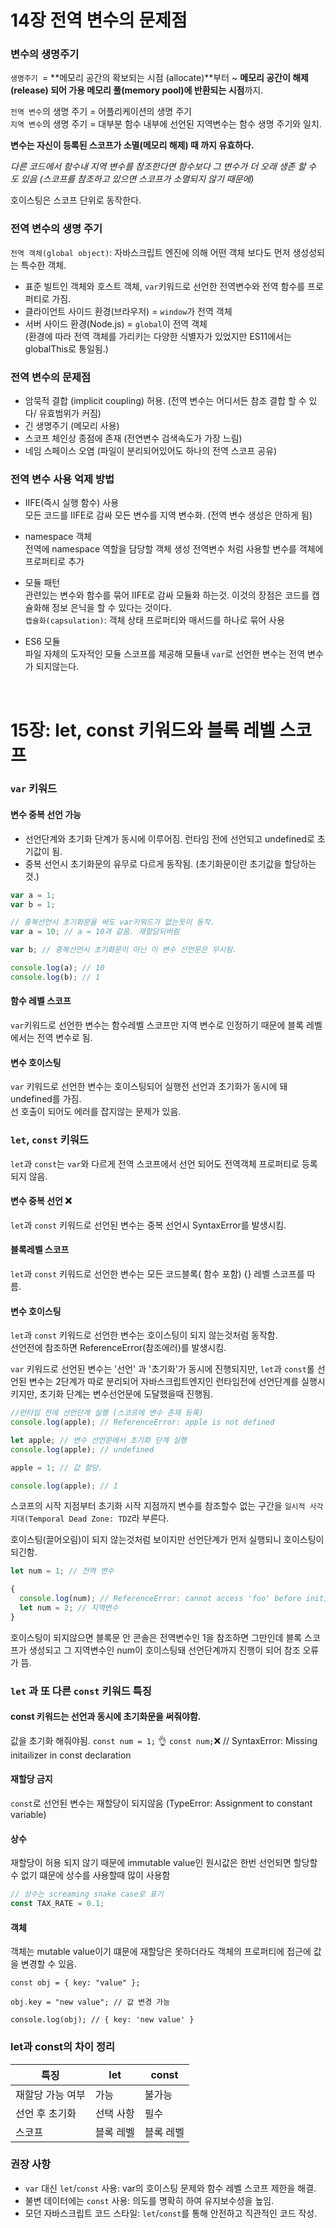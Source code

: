 # 14장 전역 변수의 문제점

### 변수의 생명주기

`생명주기 `= **메모리 공간의 확보되는 시점 (allocate)**부터 ~ **메모리 공간이 해제(release) 되어 가용 메모리 풀(memory pool)에 반환되는 시점**까지.

`전역 변수`의 생명 주기 = 어플리케이션의 생명 주기 <br>
`지역 변수`의 생명 주기 = 대부분 함수 내부에 선언된 지역변수는 함수 생명 주기와 일치.

**변수는 자신이 등록된 스코프가 소멸(메모리 해제) 때 까지 유효하다.**

_다른 코드에서 함수내 지역 변수를 참조한다면 함수보다 그 변수가 더 오래 생존 할 수 도 있음 (스코프를 참조하고 있으면 스코프가 소멸되지 않기 때문에)_

호이스팅은 스코프 단위로 동작한다.

### 전역 변수의 생명 주기

`전역 객체(global object)`: 자바스크립트 엔진에 의해 어떤 객체 보다도 먼저 생성성되는 특수한 객체.

- 표준 빌트인 객체와 호스트 객체, `var`키워드로 선언한 전역변수와 전역 함수를 프로퍼티로 가짐.
- 클라이언트 사이드 환경(브라우저) = `window`가 전역 객체
- 서버 사이드 환경(Node.js) = `global`이 전역 객체<br>
  (환경에 따라 전역 객체를 가리키는 다양한 식별자가 있었지만 ES11에서는 globalThis로 통일됨.)

### 전역 변수의 문제점

- 암묵적 결합 (implicit coupling) 허용. (전역 변수는 어디서든 참조 결합 할 수 있다/ 유효범위가 커짐)
- 긴 생명주기 (메모리 사용)
- 스코프 체인상 종점에 존재 (전연변수 검색속도가 가장 느림)
- 네임 스페이스 오염 (파일이 분리되어있어도 하나의 전역 스코프 공유)

### 전역 변수 사용 억제 방법

- IIFE(즉시 실행 함수) 사용<br>
  모든 코드를 IIFE로 감싸 모든 변수를 지역 변수화. (전역 변수 생성은 안하게 됨)
- namespace 객체<br>
  전역에 namespace 역할을 담당할 객체 생성
  전역변수 처럼 사용할 변수를 객체에 프로퍼티로 추가
- 모듈 패턴<br>
  관련있는 변수와 함수를 묶어 IIFE로 감싸 모듈화 하는것. 이것의 장점은 코드를 캡슐화해 정보 은닉을 할 수 있다는 것이다. <br>
  `캡슐화(capsulation)`: 객체 상태 프로퍼티와 매서드를 하나로 묶어 사용

- ES6 모듈<br>
  파일 자체의 도자적인 모듈 스코프를 제공해 모듈내 `var`로 선언한 변수는 전역 변수가 되지않는다.

  <br>

# 15장: let, const 키워드와 블록 레벨 스코프

### `var` 키워드

#### 변수 중복 선언 가능

- 선언단계와 초기화 단계가 동시에 이루어짐. 런타임 전에 선언되고 undefined로 초기값이 됨.
- 중복 선언시 초기화문의 유무로 다르게 동작됨. (초기화문이란 초기값을 할당하는것.)

```js
var a = 1;
var b = 1;

// 중복선언시 초기화문을 써도 var키워드가 없는듯이 동작.
var a = 10; // a = 10과 같음. 재할당되버림

var b; // 중복선언시 초기화문이 아닌 이 변수 선언문은 무시됨.

console.log(a); // 10
console.log(b); // 1
```

#### 함수 레벨 스코프

`var`키워드로 선언한 변수는 함수레벨 스코프만 지역 변수로 인정하기 때문에 블록 레벨에서는 전역 변수로 됨.

#### 변수 호이스팅

`var` 키워드로 선언한 변수는 호이스팅되어 실행전 선언과 초기화가 동시에 돼 undefined를 가짐.<br>
선 호출이 되어도 에러를 잡지않는 문제가 있음.

### `let`, `const` 키워드

`let`과 `const`는 `var`와 다르게 전역 스코프에서 선언 되어도 전역객체 프로퍼티로 등록되지 않음.

#### 변수 중복 선언 ❌

`let`과 `const` 키워드로 선언된 변수는 중복 선언시 SyntaxError를 발생시킴.

#### 블록레벨 스코프

`let`과 `const` 키워드로 선언한 변수는 모든 코드블록( 함수 포함) {} 레벨 스코프를 따름.

#### 변수 호이스팅

`let`과 `const` 키워드로 선언한 변수는 호이스팅이 되지 않는것처럼 동작함.<br>
선언전에 참조하면 ReferenceError(참조에러)를 발생시킴.

`var` 키워드로 선언된 변수는 '선언' 과 '초기화'가 동시에 진행되지만, `let`과 `const`롤 선언된 변수는 2단계가 따로 분리되어 자바스크립트엔지인 런타임전에 선언단계를 실행시키지만, 초기화 단계는 변수선언문에 도달했을때 진행됨.

```js
//런타임 전에 선언단계 실행 (스코프에 변수 존재 등록)
console.log(apple); // ReferenceError: apple is not defined

let apple; // 변수 선언문에서 초기화 단계 실행
console.log(apple); // undefined

apple = 1; // 값 할당.

console.log(apple); // 1
```

스코프의 시작 지점부터 초기화 시작 지점까지 변수를 참조할수 없는 구간을 `일시적 사각지대(Temporal Dead Zone: TDZ`라 부른다.

호이스팅(끌어오림)이 되지 않는것처럼 보이지만 선언단계가 먼저 실행되니 호이스팅이 되긴함.

```js
let num = 1; // 전역 변수

{
  console.log(num); // ReferenceError: cannot access 'foo' before initialization
  let num = 2; // 지역변수
}
```

호이스팅이 되지않으면 블록문 안 콘솔은 전역변수인 1을 참조하면 그만인데 블록 스코프가 생성되고 그 지역변수인 num이 호이스팅돼 선언단계까지 진행이 되어 참조 오류가 뜸.

### `let` 과 또 다른 `const` 키워드 특징

#### const 키워드는 선언과 동시에 초기화문을 써줘야함.

값을 초기화 해줘야됨.
`const num = 1;` 👌
`const num;`❌ // SyntaxError: Missing initailizer in const declaration

#### 재할당 금지

`const`로 선언된 변수는 재할당이 되지않음 (TypeError: Assignment to constant variable)

#### 상수

재할당이 허용 되지 않기 때문에 immutable value인 원시값은 한번 선언되면 할당할 수 없기 떄문에 상수를 사용할때 많이 사용함

```js
// 상수는 screaming snake case로 표기
const TAX_RATE = 0.1;
```

#### 객체

객체는 mutable value이기 떄문에 재할당은 못하더라도 객체의 프로퍼티에 접근에 값을 변경할 수 있음.

```JS
const obj = { key: "value" };

obj.key = "new value"; // 값 변경 가능

console.log(obj); // { key: 'new value' }
```

### let과 const의 차이 정리

| 특징             | let       | const     |
| ---------------- | --------- | --------- |
| 재할당 가능 여부 | 가능      | 불가능    |
| 선언 후 초기화   | 선택 사항 | 필수      |
| 스코프           | 블록 레벨 | 블록 레벨 |

### 권장 사항

- `var` 대신 `let`/`const` 사용: var의 호이스팅 문제와 함수 레벨 스코프 제한을 해결.
- 불변 데이터에는 `const` 사용: 의도를 명확히 하여 유지보수성을 높임.
- 모던 자바스크립트 코드 스타일: `let`/`const`를 통해 안전하고 직관적인 코드 작성.

